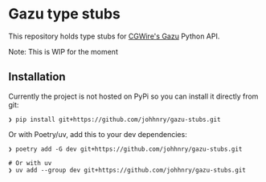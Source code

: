 # Gazu type stubs

This repository holds type stubs for [CGWire's Gazu](https://github.com/cgwire/gazu/) Python API.

Note: This is WIP for the moment

## Installation

Currently the project is not hosted on PyPi so you can install it directly from git:

```shell
❯ pip install git+https://github.com/johhnry/gazu-stubs.git
```

Or with Poetry/uv, add this to your dev dependencies:

```shell
❯ poetry add -G dev git+https://github.com/johhnry/gazu-stubs.git

# Or with uv
❯ uv add --group dev git+https://github.com/johhnry/gazu-stubs.git
```